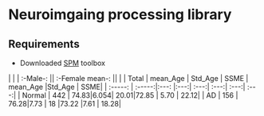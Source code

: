 # Neuroimgaing processing library
## Requirements
* Downloaded [SPM](http://www.fil.ion.ucl.ac.uk/spm/ext/) toolbox

|         |        |    :-Male-:            ||      :-Female mean-:         ||
|         |  Total | mean_Age | Std_Age | SSME | mean_Age |Std_Age | SSME|
| :-----: | :-----:|:---: |:---:| :---:| :---:| :---:| :---:|
| Normal  | 442    | 74.83|6.054| 20.01|72.85 | 5.70 | 22.12|
| AD      | 156    | 76.28|7.73 | 18   |73.22 |7.61  | 18.28|
